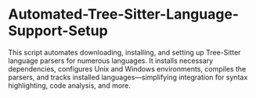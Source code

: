 # Automated-Tree-Sitter-Language-Support-Setup
This script automates downloading, installing, and setting up Tree-Sitter language parsers for numerous languages. It installs necessary dependencies, configures Unix and Windows environments, compiles the parsers, and tracks installed languages—simplifying integration for syntax highlighting, code analysis, and more.
